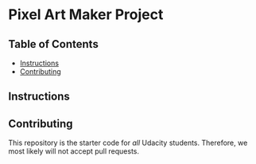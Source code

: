 # Pixel Art Maker Project

## Table of Contents

* [Instructions](#instructions)
* [Contributing](#contributing)

## Instructions

<!-- To get started, open `designs.js` and start building out the app's functionality. -->

<!-- For specific, detailed instructions, look at the project instructions in the [Udacity Classroom](https://classroom.udacity.com/me). -->

## Contributing

This repository is the starter code for _all_ Udacity students. Therefore, we most likely will not accept pull requests.
